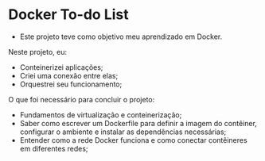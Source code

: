 # Docker To-do List

<ul>
<li>Este projeto teve como objetivo meu aprendizado em Docker.</li>
</ul>

Neste projeto, eu:
<ul>
<li>Conteinerizei aplicações;</li>
<li>Criei uma conexão entre elas;</li>
<li>Orquestrei seu funcionamento;</li>
</ul>

O que foi necessário para concluir o projeto:
<ul>
<li>Fundamentos de virtualização e conteinerização;</li>
<li>Saber como escrever um Dockerfile para definir a imagem do contêiner, configurar o ambiente e instalar as dependências necessárias;</li>
<li>Entender como a rede Docker funciona e como conectar contêineres em diferentes redes;</li>
</ul>
